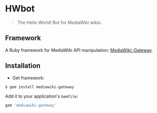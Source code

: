 # HWbot
> The Hello World! Bot for MediaWiki wikis.

## Framework
A Ruby framework for MediaWiki API manipulation: [MediaWiki::Gateway](https://github.com/iSCInc/mediawiki-gateway).

## Installation
* Get framework:
```shell
$ gem install mediawiki-gateway
```

Add it to your application's `Gemfile`:
```ruby
gem 'mediawiki-gateway'
```
